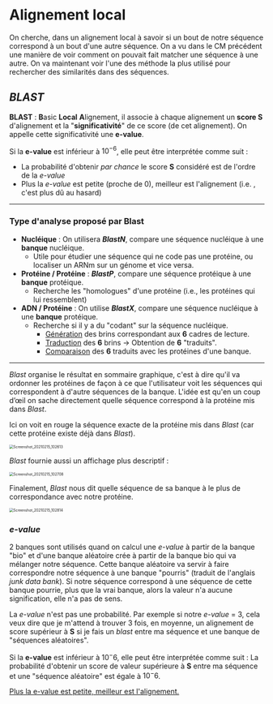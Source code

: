 # Alignement local

On cherche, dans un alignement local à savoir si un bout de notre séquence correspond à un bout d'une autre séquence. On a vu dans le CM précédent une manière de voir comment on pouvait fait matcher une séquence à une autre. On va maintenant voir l'une des méthode la plus utilisé pour rechercher des similarités dans des séquences.

## *BLAST*

**BLAST** : **B**asic **Local** **A**lignement, il associe à chaque alignement un **score S** d'alignement et la "**significativité**" de ce score (de cet alignement). On appelle cette significativité une **e-value**.

Si la **e-value** est inférieur à $10^{-6}$, elle peut être interprétée comme suit :

* La probabilité d'obtenir *par chance* le score **S** considéré est de l'ordre de la *e-value*
* Plus la *e-value* est petite (proche de 0), meilleur est l'alignement (i.e. , c'est plus dû au hasard)

***

### Type d'analyse proposé par Blast 

* **Nucléique** : On utilisera ***BlastN***, compare une séquence nucléique à une **banque** nucléique.
  * Utile pour étudier une séquence qui ne code pas une protéine, ou localiser un ARNm sur un génome et vice versa.
* **Protéine / Protéine** : ***BlastP***, compare une séquence protéique à une **banque** protéique.
  * Recherche les "homologues" d'une protéine (i.e., les protéines qui lui ressemblent)
* **ADN / Protéine** : On utilise ***BlastX***, compare une séquence nucléique à une **banque** protéique.
  * Recherche si il y a du "codant" sur la séquence nucléique.
    * <u>Génération</u> des brins correspondant aux **6** cadres de lecture.
    * <u>Traduction</u> des **6** brins $\rightarrow$ Obtention de **6** "traduits".
    * <u>Comparaison</u> des **6** traduits avec les protéines d'une banque.

***

*Blast* organise le résultat en sommaire graphique, c'est à dire qu'il va ordonner les protéines de façon à ce que l'utilisateur voit les séquences qui correspondent à d'autre séquences de la banque. L'idée est qu'en un coup d’œil on sache directement quelle séquence correspond à la protéine mis dans *Blast*.

Ici on voit en rouge la séquence exacte de la protéine mis dans *Blast* (car cette protéine existe déjà dans *Blast*).

<img src="../../../site/bi423/Screenshot_20210215_102613.png" alt="Screenshot_20210215_102613" style="zoom:50%;" />

*Blast* fournie aussi un affichage plus descriptif : 

<img src="../../../site/bi423/Screenshot_20210215_102708.png" alt="Screenshot_20210215_102708" style="zoom:50%;" />

Finalement, *Blast* nous dit quelle séquence de sa banque à le plus de correspondance avec notre protéine.

<img src="../../../site/bi423/Screenshot_20210215_102814.png" alt="Screenshot_20210215_102814" style="zoom:50%;" />

### *e-value*

2 banques sont utilisés quand on calcul une *e-value* à partir de la banque "bio" et d'une banque aléatoire crée à partir de la banque bio qui va mélanger notre séquence. Cette banque aléatoire va servir à faire correspondre notre séquence à une banque "pourris" (traduit de l'anglais *junk data bank*). Si notre séquence correspond à une séquence de cette banque pourrie, plus que la vrai banque, alors la valeur n'a aucune signification, elle n'a pas de sens.

La *e-value* n'est pas une probabilité. Par exemple si notre *e-value* = 3, cela veux dire que je m'attend à trouver 3 fois, en moyenne, un alignement de score supérieur à **S** si je fais un *blast* entre ma séquence et une banque de "séquences aléatoires".

Si la **e-value** est inférieur à $10^-6$, elle peut être interprétée comme suit : La probabilité d'obtenir un score de valeur supérieure à **S** entre ma séquence et une "séquence aléatoire" est égale à $10^-6$.

<u>Plus la e-value est petite, meilleur est l'alignement.</u> 